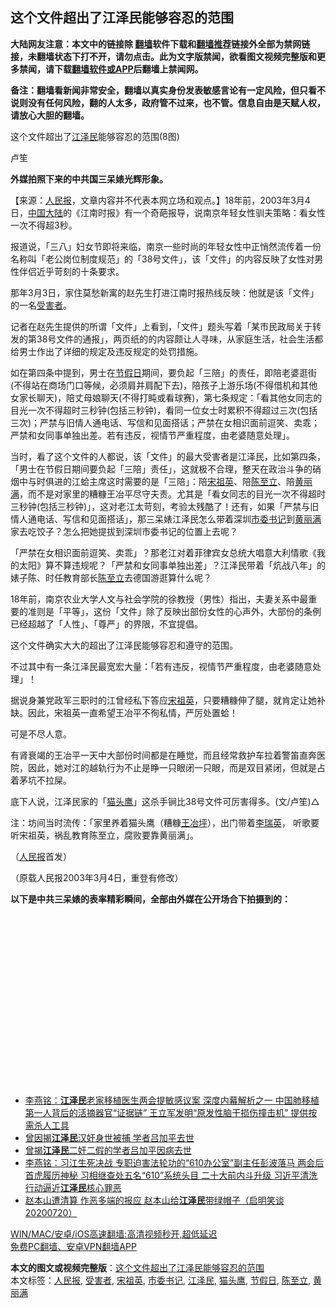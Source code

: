  <h2>这个文件超出了江泽民能够容忍的范围</h2> <p class="notice"><b>大陆网友注意：本文中的链接除 <a href="https://github.com/bannedbook/fanqiang" >翻墙</a>软件下载和<a href="https://github.com/killgcd/justmysocks/blob/master/README.md">翻墙推荐</a>链接外全部为禁网链接，未翻墙状态下打不开，请勿点击。此为文字版禁闻，欲看图文视频完整版和更多禁闻，请下载<a href="https://github.com/bannedbook/fanqiang">翻墙软件或APP</a>后翻墙上禁闻网。</p><p>备注：翻墙看新闻非常安全，翻墙以真实身份发表敏感言论有一定风险，但只看不说则没有任何风险，翻的人太多，政府管不过来，也不管。信息自由是天赋人权，请放心大胆的翻墙。</b></p>  <div class="entry"> <p>这个文件超出了<a href="https://www.bannedbook.org/bnews/tag/%e6%b1%9f%e6%b3%bd%e6%b0%91/" class="st_tag internal_tag" rel="tag" title="标签 江泽民 下的日志">江泽民</a>能够容忍的范围(8图)</p> <p>	卢笙</p> <p><a target=_blank href=https://i1.wp.com/www.renminbao.com/rmb/article_images/2021/03/13/210313jzm01.jpg></a></p> <p><b>外媒拍照下来的中共国三呆婊光辉形象。</b></p> <p>【来源：<span class='wp_keywordlink_affiliate'><a href="https://renminbao.com/" title="人民报" target="_blank">人民报</a></span>，文章内容并不代表本网立场和观点。】18年前，2003年3月4日，<span class='wp_keywordlink_affiliate'><a href="https://www.bannedbook.org/" title="中国" target="_blank">中国</a></span><span class='wp_keywordlink_affiliate'><a href="https://www.bannedbook.org/" title="大陆" target="_blank">大陆</a></span>的《江南时报》有一个奇葩报导，说南京年轻女性驯夫策略：看女性一次不得超3秒。</p> <p>报道说，「三八」妇女节即将来临，南京一些时尚的年轻女性中正悄然流传着一份名称叫「老公岗位制度规范」的「38号文件」，该「文件」的内容反映了女性对男性伴侣近乎苛刻的十条要求。</p> <p>那年3月3日，家住莫愁新寓的赵先生打进江南时报热线反映：他就是该「文件」的一名<a href="https://www.bannedbook.org/bnews/tag/%e5%8f%97%e5%ae%b3%e8%80%85/" class="st_tag internal_tag" rel="tag" title="标签 受害者 下的日志">受害者</a>。</p>  <p>记者在赵先生提供的所谓「文件」上看到，「文件」题头写着「某市民政局关于转发的第38号文件的通报」，两页纸的的内容颇让人寻味，从家庭生活，社会生活都给男士作出了详细的规定及违反规定的处罚措施。</p> <p>如在第四条中提到，男士在<a href="https://www.bannedbook.org/bnews/tag/%E8%8A%82%E5%81%87%E6%97%A5/" class="st_tag internal_tag" rel="tag" title="标签 节假日 下的日志">节假日</a>期间，要负起「三陪」的责任，即陪老婆逛街(不得站在商场门口等候，必须肩并肩配下去)，陪孩子上游乐场(不得借机和其他女家长聊天)，陪丈母娘聊天(不得打盹或看球赛)，第七条规定：「看其他女同志的目光一次不得超时三秒钟(包括三秒钟)，看同一位女士时累积不得超过三次(包括三次)；严禁与旧情人通电话、写信和见面搭话；严禁在女相识面前逗笑、卖乖；严禁和女同事单独出差。若有违反，视情节严重程度，由老婆随意处理」。</p> <p>当时，看了这个文件的人都说，该「文件」的最大受害者是江泽民，比如第四条，「男士在节假日期间要负起「三陪」责任」，这就极不合理，整天在政治斗争的硝烟中与时俱进的江蛤主席这时需要的是「三陪」：陪<span class='wp_keywordlink'><a href="https://www.bannedbook.org/forum2/topic2330.html" title="《国母宋祖英》" target="_blank">宋祖英</a></span>、陪<span class='wp_keywordlink'><a href="https://www.bannedbook.org/forum2/topic2345.html" title="《陈至立：江泽民最铁的女人》" target="_blank">陈至立</a></span>、陪<span class='wp_keywordlink'><a href="https://www.bannedbook.org/forum2/topic2338.html" title="《黄丽满和江泽民的那些事》" target="_blank">黄丽满</a></span>，而不是对家里的糟糠王冶平尽守夫责。尤其是「看女同志的目光一次不得超时三秒钟(包括三秒钟)」，这对老江太苛刻，考验太残酷了！还有，如果「严禁与旧情人通电话、写信和见面搭话」，那三呆婊江泽民怎么带着深圳<a href="https://www.bannedbook.org/bnews/tag/%e5%b8%82%e5%a7%94%e4%b9%a6%e8%ae%b0/" class="st_tag internal_tag" rel="tag" title="标签 市委书记 下的日志">市委书记</a>到<a href="https://www.bannedbook.org/bnews/tag/%e9%bb%84%e4%b8%bd%e6%bb%a1/" class="st_tag internal_tag" rel="tag" title="标签 黄丽满 下的日志">黄丽满</a>家去吃饺子？怎么把她提拔到深圳市委书记的位置上去呢？</p> <p>「严禁在女相识面前逗笑、卖乖」？那老江对着菲律宾女总统大唱意大利情歌《我的太阳》算不算违规呢？「严禁和女同事单独出差」？江泽民带着「炕战八年」的婊子陈、时任教育部长<a href="https://www.bannedbook.org/bnews/tag/%e9%99%88%e8%87%b3%e7%ab%8b/" class="st_tag internal_tag" rel="tag" title="标签 陈至立 下的日志">陈至立</a>去德国游逛算什么呢？</p> <p>18年前，南京农业大学人文与社会学院的徐教授（男性）指出，夫妻关系中最重要的准则是「平等」，这份「文件」除了反映出部份女性的心声外，大部份的条例已经超越了「人性」、「尊严」的界限，不宜提倡。</p> <p>这个文件确实大大的超出了江泽民能够容忍和遵守的范围。</p> <p>不过其中有一条江泽民最宽宏大量：「若有违反，视情节严重程度，由老婆随意处理」！</p>  <p>据说身兼党政军三职时的江曾经私下答应<a href="https://www.bannedbook.org/bnews/tag/%e5%ae%8b%e7%a5%96%e8%8b%b1/" class="st_tag internal_tag" rel="tag" title="标签 宋祖英 下的日志">宋祖英</a>，只要糟糠伸了腿，就肯定让她补缺。因此，宋祖英一直希望王冶平不徇私情，严厉处置蛤！</p> <p>可是不尽人意。</p> <p>有肾衰竭的王冶平一天中大部份时间都是在睡觉，而且经常救护车拉着警笛直奔医院，因此，她对江的越轨行为不止是睁一只眼闭一只眼，而是双目紧闭，但就是占着茅坑不拉屎。</p> <p>底下人说，江泽民家的「<a href="https://www.bannedbook.org/bnews/tag/%E7%8C%AB%E5%A4%B4%E9%B9%B0/" class="st_tag internal_tag" rel="tag" title="标签 猫头鹰 下的日志">猫头鹰</a>」这杀手锏比38号文件可厉害得多。(文/卢笙)△</p> <p>注：坊间当时流传：「家里养着猫头鹰（糟糠<span class='wp_keywordlink'><a href="https://www.bannedbook.org/forum2/topic2372.html" title="《江泽民原配王冶平：长春一汽一枝花》" target="_blank">王冶坪</a></span>），出门带着<span class='wp_keywordlink'><a href="https://www.bannedbook.org/forum2/topic2346.html" title="《江泽民三英传说之李瑞英》" target="_blank">李瑞英</a></span>， 听歌要听宋祖英，祸乱教育陈至立，腐败要靠黄丽满」。</p> <p>（<a href="https://www.bannedbook.org/bnews/tag/%e4%ba%ba%e6%b0%91%e6%8a%a5/" class="st_tag internal_tag" rel="tag" title="标签 人民报 下的日志">人民报</a>首发）</p> <p>（原载人民报2003年3月4日，重登有修改）</p>  <p><b>以下是中共三呆婊的表率精彩瞬间，全部由外媒在公开场合下拍摄到的：</b></p> <p><a target=_blank href=https://www.renminbao.com/rmb/article_images/2021/03/13/210313jzm03.jpg></a></p> <p><b></b><br /> <br /><a target=_blank href=https://www.renminbao.com/rmb/article_images/2021/03/13/210313jzm04.jpg></a></p> <p><b></b><br /> <br /><a target=_blank href=https://i1.wp.com/www.renminbao.com/rmb/article_images/2021/03/13/210313jzm05.jpg></a></p> <p><b></b><br /> <br /><a target=_blank href=https://i1.wp.com/www.renminbao.com/rmb/article_images/2021/03/13/210313jzm06.jpg></a></p> <p><b></b><br /> <br /><a target=_blank href=https://www.renminbao.com/rmb/article_images/2021/03/13/210313jzm07.jpg></a></p> <p><b></b><br /> <br /><a target=_blank href=https://i1.wp.com/www.renminbao.com/rmb/article_images/2021/03/13/210313jzm08.jpg></a></p>  <p><b></b><br /> <br /><a target=_blank href=https://www.renminbao.com/rmb/article_images/2021/03/13/210313jzm09.jpg></a></p> <ul class='op-related-articles' title='相关阅读'> <li><a href='https://www.bannedbook.org/bnews/comments/20210314/1504786.html' target='_blank'>李燕铭：<b>江泽民</b>老家移植医生两会提敏感议案 深度内幕解析之一 中国肺移植第一人背后的活摘器官“证据链” 王立军发明“原发性脑干损伤撞击机” 提供按需杀人工具</a></li> <li><a href='https://www.bannedbook.org/bnews/comments/20210314/1504750.html' target='_blank'>曾因揭<b>江泽民</b>汉奸身世被捕 学者吕加平去世</a></li> <li><a href='https://www.bannedbook.org/bnews/cbnews/20210314/1504576.html' target='_blank'>曾揭<b>江泽民</b>二奸二假的学者吕加平因病去世</a></li> <li><a href='https://www.bannedbook.org/bnews/comments/20210314/1504452.html' target='_blank'>李燕铭：习江生死决战 专职迫害法轮功的“610办公室”副主任彭波落马 两会后首虎履历神秘 习相继查处五名“610”系统头目 二十大前内斗升级 习近平清洗行动逼近<b>江泽民</b>核心罪恶</a></li> <li><a href='https://www.bannedbook.org/bnews/bannedvideo/20210312/1503562.html' target='_blank'>赵本山遭清算 作恶多端的报应 赵本山给<b>江泽民</b>带绿帽子（启明笑谈20200720）</a></li> </ul> <p class="texttj"> <a href="https://github.com/bannedbook/fanqiang/wiki/V2ray%E6%9C%BA%E5%9C%BA" target="_blank">WIN/MAC/安卓/iOS高速翻墙:高清视频秒开,超低延迟</a><br/> <a href="https://github.com/bannedbook/fanqiang/wiki/%E7%A6%81%E9%97%BB%E7%BD%91%E5%AE%89%E5%8D%93%E7%BF%BB%E5%A2%99%E6%96%B0%E9%97%BBAPP" target="_blank">免费PC翻墙、安卓VPN翻墙APP</a></p><p><b></b></p><a name='sharetosocial'></a>       <div><b>本文的图文或视频完整版</b>：<a href='https://www.bannedbook.org/bnews/ccpdope/20210314/1504804.html'>这个文件超出了江泽民能够容忍的范围</a></div>  </div><!--END ENTRY--> <div class="postfooter"> <div>本文标签：<a href="https://www.bannedbook.org/bnews/tag/%e4%ba%ba%e6%b0%91%e6%8a%a5/" rel="tag">人民报</a>, <a href="https://www.bannedbook.org/bnews/tag/%e5%8f%97%e5%ae%b3%e8%80%85/" rel="tag">受害者</a>, <a href="https://www.bannedbook.org/bnews/tag/%e5%ae%8b%e7%a5%96%e8%8b%b1/" rel="tag">宋祖英</a>, <a href="https://www.bannedbook.org/bnews/tag/%e5%b8%82%e5%a7%94%e4%b9%a6%e8%ae%b0/" rel="tag">市委书记</a>, <a href="https://www.bannedbook.org/bnews/tag/%e6%b1%9f%e6%b3%bd%e6%b0%91/" rel="tag">江泽民</a>, <a href="https://www.bannedbook.org/bnews/tag/%E7%8C%AB%E5%A4%B4%E9%B9%B0/" rel="tag">猫头鹰</a>, <a href="https://www.bannedbook.org/bnews/tag/%E8%8A%82%E5%81%87%E6%97%A5/" rel="tag">节假日</a>, <a href="https://www.bannedbook.org/bnews/tag/%e9%99%88%e8%87%b3%e7%ab%8b/" rel="tag">陈至立</a>, <a href="https://www.bannedbook.org/bnews/tag/%e9%bb%84%e4%b8%bd%e6%bb%a1/" rel="tag">黄丽满</a></div>  </div><!--END POSTFOOTER--> 